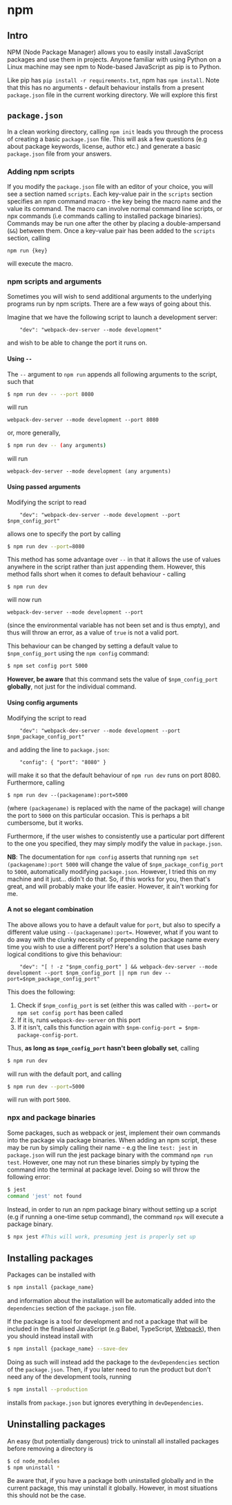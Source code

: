 # npm

## Intro

NPM (Node Package Manager) allows you to easily install JavaScript packages and use them in projects.
Anyone familiar with using Python on a Linux machine may see npm to Node-based JavaScript as pip is to Python.

Like pip has `pip install -r requirements.txt`, npm has `npm install`.
Note that this has no arguments - default behaviour installs from a present `package.json` file in the current working directory.
We will explore this first

## `package.json`

In a clean working directory, calling `npm init` leads you through the process of creating a basic `package.json` file.
This will ask a few questions (e.g about package keywords, license, author etc.) and generate a basic `package.json` file from your answers.

### Adding npm scripts

If you modify the `package.json` file with an editor of your choice, you will see a section named `scripts`.
Each key-value pair in the `scripts` section specifies an npm command macro - the key being the macro name and the value its command.
The macro can involve normal command line scripts, or npx commands (i.e commands calling to installed package binaries).
Commands may be run one after the other by placing a double-ampersand (`&&`) between them.
Once a key-value pair has been added to the `scripts` section, calling
```
npm run {key}
```
will execute the macro.

### npm scripts and arguments

Sometimes you will wish to send additional arguments to the underlying programs run by npm scripts.
There are a few ways of going about this.

Imagine that we have the following script to launch a development server:

```
    "dev": "webpack-dev-server --mode development"
```

and wish to be able to change the port it runs on.

#### Using `--`

The `--` argument to `npm run` appends all following arguments to the script, such that

```bash
$ npm run dev -- --port 8080
```

will run

```
webpack-dev-server --mode development --port 8080
```

or, more generally,

```bash
$ npm run dev -- (any arguments)
```

will run

```
webpack-dev-server --mode development (any arguments)
```

#### Using passed arguments

Modifying the script to read

```
    "dev": "webpack-dev-server --mode development --port $npm_config_port"
```

allows one to specify the port by calling

```bash
$ npm run dev --port=8080
```

This method has some advantage over `--` in that it allows the use of values anywhere in the script rather than just appending them.
However, this method falls short when it comes to default behaviour - calling

```
$ npm run dev
```

will now run

```
webpack-dev-server --mode development --port
```

(since the environmental variable has not been set and is thus empty), and thus will throw an error, as a value of `true` is not a valid port.

This behaviour can be changed by setting a default value to `$npm_config_port` using the `npm config` command:

```bash
$ npm set config port 5000
```

**However, be aware** that this command sets the value of `$npm_config_port` **globally**, not just for the individual command.

#### Using config arguments

Modifying the script to read

```
    "dev": "webpack-dev-server --mode development --port $npm_package_config_port"
```

and adding the line to `package.json`:

```
    "config": { "port": "8080" }
```

will make it so that the default behaviour of `npm run dev` runs on port 8080.
Furthermore, calling

```
$ npm run dev --(packagename):port=5000
```

(where `(packagename)` is replaced with the name of the package) will change the port to `5000` on this particular occasion.
This is perhaps a bit cumbersome, but it works.

Furthermore, if the user wishes to consistently use a particular port different to the one you specified, they may simply modify the value in `package.json`.

**NB**: The documentation for `npm config` asserts that running `npm set (packagename):port 5000` will change the value of `$npm_package_config_port` to `5000`, automatically modifying `package.json`.
However, I tried this on my machine and it just... didn't do that. So, if this works for you, then that's great, and will probably make your life easier. However, it ain't working for me.

#### A not so elegant combination

The above allows you to have a default value for `port`, but also to specify a different value using `--(packagename):port=`.
However, what if you want to do away with the clunky necessity of prepending the package name every time you wish to use a different port?
Here's a solution that uses bash logical conditions to give this behaviour:

```
    "dev": "[ ! -z "$npm_config_port" ] && webpack-dev-server --mode development --port $npm_config_port || npm run dev --port=$npm_package_config_port"
```

This does the following:

1. Check if `$npm_config_port` is set (either this was called with `--port=` or `npm set config port` has been called
2. If it is, runs `webpack-dev-server` on this port
3. If it isn't, calls this function again with `$npm-config-port = $npm-package-config-port`.

Thus, **as long as `$npm_config_port` hasn't been globally set**, calling

```bash
$ npm run dev
```

will run with the default port, and calling

```bash
$ npm run dev --port=5000
```

will run with port `5000`.

### npx and package binaries

Some packages, such as webpack or jest, implement their own commands into the package via package binaries.
When adding an npm script, these may be run by simply calling their name - e.g the line `test: jest` in `package.json` will run the jest package binary with the command `npm run test`.
However, one may not run these binaries simply by typing the command into the terminal at package level.
Doing so will throw the following error:

```bash
$ jest
command 'jest' not found
```

Instead, in order to run an npm package binary without setting up a script (e.g if running a one-time setup command), the command `npx` will execute a package binary.

```bash
$ npx jest #This will work, presuming jest is properly set up
```

## Installing packages

Packages can be installed with
```bash
$ npm install {package_name}
```
and information about the installation will be automatically added into the `dependencies` section of the `package.json` file.

If the package is a tool for development and not a package that will be included in the finalised JavaScript (e.g Babel, TypeScript, [Webpack](https://github.com/OneSlightWeirdo/npm-notes/blob/master/notes/webpack.md)), then you should instead install with
```bash
$ npm install {package_name} --save-dev
```

Doing as such will instead add the package to the `devDependencies` section of the `package.json`.
Then, if you later need to run the product but don't need any of the development tools, running
```bash
$ npm install --production
```
installs from `package.json` but ignores everything in `devDependencies`.

## Uninstalling packages

An easy (but potentially dangerous) trick to uninstall all installed packages before removing a directory is
```bash
$ cd node_modules
$ npm uninstall *
```

Be aware that, if you have a package both uninstalled globally and in the current package, this may uninstall it globally.
However, in most situations this should not be the case.
